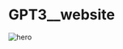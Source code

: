 # GPT3__website
![hero](https://drive.google.com/file/d/1jsh3N6XRgJUE8di_rmT0xHB0476DKyKD/view?usp=sharing)
